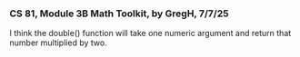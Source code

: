 ### **CS 81, Module 3B Math Toolkit, by GregH, 7/7/25**

I think the double() function will take one numeric argument and return that number multiplied by two.